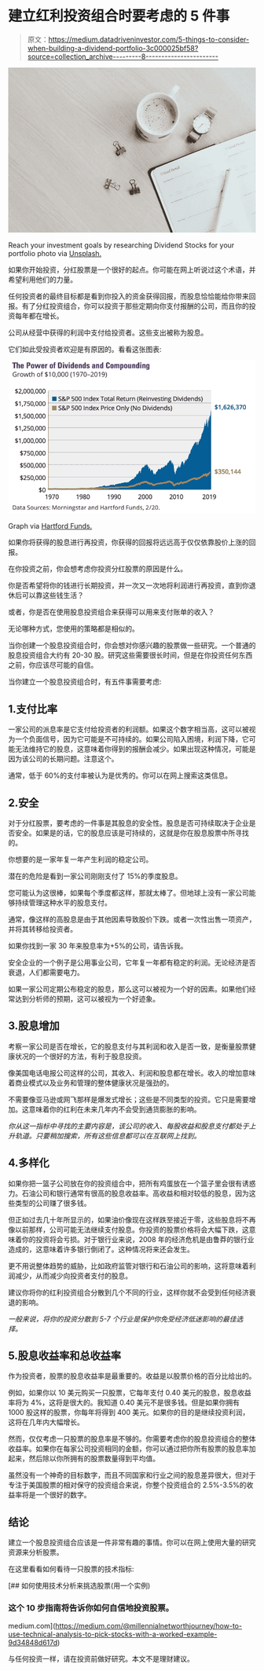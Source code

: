 # 建立红利投资组合时要考虑的 5 件事

> 原文：<https://medium.datadriveninvestor.com/5-things-to-consider-when-building-a-dividend-portfolio-3c000025bf58?source=collection_archive---------8----------------------->

![](img/3707cab5c21614840d89dba112cd1eaa.png)

Reach your investment goals by researching Dividend Stocks for your portfolio photo via [Unsplash.](https://unsplash.com/)

如果你开始投资，分红股票是一个很好的起点。你可能在网上听说过这个术语，并希望利用他们的力量。

任何投资者的最终目标都是看到你投入的资金获得回报，而股息恰恰能给你带来回报。有了分红投资组合，你可以投资于那些定期向你支付报酬的公司，而且你的投资每年都在增长。

公司从经营中获得的利润中支付给投资者。这些支出被称为股息。

它们如此受投资者欢迎是有原因的。看看这张图表:

![](img/b3fa84f46d877df2c29696323929ec48.png)

Graph via [Hartford Funds.](https://www.hartfordfunds.com/dam/en/docs/pub/whitepapers/WP106.pdf)

如果你将获得的股息进行再投资，你获得的回报将远远高于仅仅依靠股价上涨的回报。

在你投资之前，你会想考虑你投资分红股票的原因是什么。

你是否希望将你的钱进行长期投资，并一次又一次地将利润进行再投资，直到你退休后可以靠这些钱生活？

或者，你是否在使用股息投资组合来获得可以用来支付账单的收入？

无论哪种方式，您使用的策略都是相似的。

当你创建一个股息投资组合时，你会想对你感兴趣的股票做一些研究。一个普通的股息投资组合大约有 20-30 股。研究这些需要很长时间，但是在你投资任何东西之前，你应该尽可能的自信。

当你建立一个股息投资组合时，有五件事需要考虑:

## 1.支付比率

一家公司的派息率是它支付给投资者的利润额。如果这个数字相当高，这可以被视为一个负面信号，因为它可能是不可持续的。如果公司陷入困境，利润下降，它可能无法维持它的股息，这意味着你得到的报酬会减少。如果出现这种情况，可能是因为该公司的长期问题。注意这个。

通常，低于 60%的支付率被认为是优秀的。你可以在网上搜索这类信息。

## 2.安全

对于分红股票，要考虑的一件事是其股息的安全性。股息是否可持续取决于企业是否安全。如果是的话，它的股息应该是可持续的，这就是你在股息股票中所寻找的。

你想要的是一家年复一年产生利润的稳定公司。

潜在的危险是看到一家公司刚刚支付了 15%的季度股息。

您可能认为这很棒，如果每个季度都这样，那就太棒了。但地球上没有一家公司能够持续管理这种水平的股息支付。

通常，像这样的高股息是由于其他因素导致股价下跌。或者一次性出售一项资产，并将其转移给投资者。

如果你找到一家 30 年来股息率为+5%的公司，请告诉我。

安全企业的一个例子是公用事业公司，它年复一年都有稳定的利润。无论经济是否衰退，人们都需要电力。

如果一家公司定期公布稳定的股息，那么这可以被视为一个好的因素。如果他们经常达到分析师的预期，这可以被视为一个好迹象。

## 3.股息增加

考察一家公司是否在增长，它的股息支付与其利润和收入是否一致，是衡量股票健康状况的一个很好的方法，有利于股息投资。

像美国电话电报公司这样的公司，其收入、利润和股息都在增长。收入的增加意味着商业模式以及业务和管理的整体健康状况是强劲的。

不需要像亚马逊或网飞那样是爆发式增长；这些是不同类型的投资。它只是需要增加。这意味着你的红利在未来几年内不会受到通货膨胀的影响。

*你从这一指标中寻找的主要内容是，该公司的收入、每股收益和股息支付都处于上升轨道。只要稍加搜索，所有这些信息都可以在互联网上找到。*

## 4.多样化

如果你把一篮子公司放在你的投资组合中，把所有鸡蛋放在一个篮子里会很有诱惑力。石油公司和银行通常有很高的股息收益率。高收益和相对较低的股息，因为这些类型的公司赚了很多钱。

但正如过去几十年所显示的，如果油价像现在这样跌至接近于零，这些股息将不再像以前那样，公司可能无法继续支付股息。你投资的股票价格将会大幅下跌，这意味着你的投资将会亏损。对于银行业来说，2008 年的经济危机是由鲁莽的银行业造成的，这意味着许多银行倒闭了。这种情况将来还会发生。

更不用说整体趋势的威胁，比如政府监管对银行和石油公司的影响，这将意味着利润减少，从而减少向投资者支付的股息。

建议你将你的红利投资组合分散到几个不同的行业，这样你就不会受到任何经济衰退的影响。

*一般来说，将你的投资分散到 5-7 个行业是保护你免受经济低迷影响的最佳选择。*

## 5.股息收益率和总收益率

作为投资者，股票的股息收益率是最重要的。收益是以股票价格的百分比给出的。

例如，如果你以 10 美元购买一只股票，它每年支付 0.40 美元的股息，股息收益率将为 4%，这将是很大的。我知道 0.40 美元不是很多钱。但是如果你拥有 1000 股这样的股票，你每年将得到 400 美元。如果你的目的是继续投资利润，这将在几年内大幅增长。

然而，仅仅考虑一只股票的股息率是不够的。你需要考虑你的股息投资组合的整体收益率。如果你在每家公司投资相同的金额，你可以通过把你所有股票的股息率加起来，然后除以你所拥有的股票数量得到平均值。

虽然没有一个神奇的目标数字，而且不同国家和行业之间的股息差异很大，但对于专注于美国股票的相对保守的投资组合来说，你整个投资组合的 2.5%-3.5%的收益率将是一个很好的数字。

## 结论

建立一个股息投资组合应该是一件非常有趣的事情。你可以在网上使用大量的研究资源来分析股票。

在这里看看如何看待一只股票的技术指标:

[](https://medium.com/@millennialnetworthjourney/how-to-use-technical-analysis-to-pick-stocks-with-a-worked-example-9d34848d617d) [## 如何使用技术分析来挑选股票(用一个实例)

### 这个 10 步指南将告诉你如何自信地投资股票。

medium.com](https://medium.com/@millennialnetworthjourney/how-to-use-technical-analysis-to-pick-stocks-with-a-worked-example-9d34848d617d) 

与任何投资一样，请在投资前做好研究。本文不是理财建议。